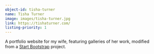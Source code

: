 ```yaml
---
object-id: tisha-turner
name: Tisha Turner
image: images/tisha-turner.jpg
link: https://tishaturner.com/
listing-priority: 1
---
```


A portfolio website for my wife, featuring galleries of her work, modified from a [Start Bootstrap](https://startbootstrap.com/) project.
